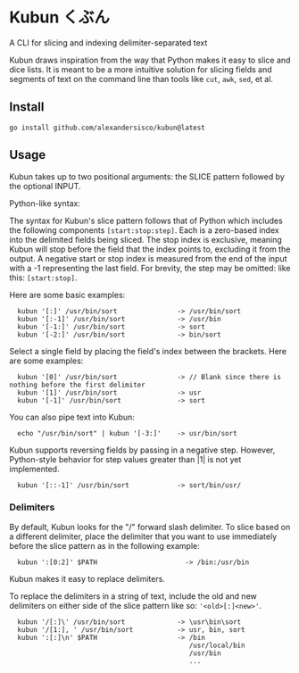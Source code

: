 # Kubun  くぶん 

A CLI for slicing and indexing delimiter-separated text

Kubun draws inspiration from the way that Python makes it easy to slice and dice lists. It is meant to be a more intuitive solution for slicing fields and segments of text on the command line than tools like `cut`, `awk`, `sed`, et al.

## Install
```
go install github.com/alexandersisco/kubun@latest
```

## Usage
Kubun takes up to two positional arguments: the SLICE pattern followed by the optional INPUT. 

Python-like syntax:

The syntax for Kubun's slice pattern follows that of Python which includes the following components `[start:stop:step]`. Each is a zero-based index into the delimited fields being sliced. The stop index is exclusive, meaning Kubun will stop before the field that the index points to, excluding it from the output. A negative start or stop index is measured from the end of the input with a -1 representing the last field. For brevity, the step may be omitted: like this: `[start:stop]`.

Here are some basic examples:
```
  kubun '[:]' /usr/bin/sort               -> /usr/bin/sort
  kubun '[:-1]' /usr/bin/sort             -> /usr/bin
  kubun '[-1:]' /usr/bin/sort             -> sort
  kubun '[-2:]' /usr/bin/sort             -> bin/sort
```
Select a single field by placing the field's index between the brackets. Here are some examples:
```
  kubun '[0]' /usr/bin/sort               -> // Blank since there is nothing before the first delimiter
  kubun '[1]' /usr/bin/sort               -> usr
  kubun '[-1]' /usr/bin/sort              -> sort
```
You can also pipe text into Kubun:
```
  echo "/usr/bin/sort" | kubun '[-3:]'    -> usr/bin/sort
```
Kubun supports reversing fields by passing in a negative step. However, Python-style behavior for step values greater than |1| is not yet implemented.
```
  kubun '[::-1]' /usr/bin/sort            -> sort/bin/usr/
```
### Delimiters
By default, Kubun looks for the "/" forward slash delimiter. To slice based on a different delimiter, place the delimiter that you want to use immediately before the slice pattern as in the following example:
```
  kubun ':[0:2]' $PATH                      -> /bin:/usr/bin
```
Kubun makes it easy to replace delimiters.

To replace the delimiters in a string of text, include the old and new delimiters on either side of the slice pattern like so: `'<old>[:]<new>'`.
```
  kubun '/[:]\' /usr/bin/sort             -> \usr\bin\sort
  kubun '/[1:], ' /usr/bin/sort           -> usr, bin, sort
  kubun ':[:]\n' $PATH                    -> /bin
                                             /usr/local/bin
                                             /usr/bin
                                             ...
```

